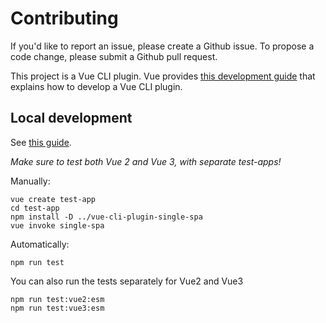 # Contributing

If you'd like to report an issue, please create a Github issue. To propose a code change, please submit a Github pull request.

This project is a Vue CLI plugin. Vue provides [this development guide](https://cli.vuejs.org/dev-guide/plugin-dev.html) that explains how to develop a Vue CLI plugin.

## Local development

See [this guide](https://cli.vuejs.org/dev-guide/plugin-dev.html#installing-plugin-locally).

_Make sure to test both Vue 2 and Vue 3, with separate test-apps!_

Manually:

```
vue create test-app
cd test-app
npm install -D ../vue-cli-plugin-single-spa
vue invoke single-spa
```

Automatically:

```
npm run test
```

You can also run the tests separately for Vue2 and Vue3

```
npm run test:vue2:esm
npm run test:vue3:esm
```
